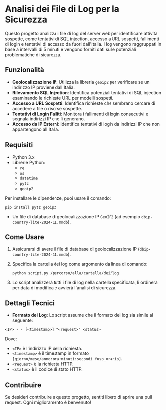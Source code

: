 
# Analisi dei File di Log per la Sicurezza

Questo progetto analizza i file di log del server web per identificare attività sospette, come tentativi di SQL injection, accesso a URL sospetti, fallimenti di login e tentativi di accesso da fuori dall'Italia. I log vengono raggruppati in base a intervalli di 5 minuti e vengono forniti dati sulle potenziali problematiche di sicurezza.

## Funzionalità

- **Geolocalizzazione IP**: Utilizza la libreria `geoip2` per verificare se un indirizzo IP proviene dall'Italia.
- **Rilevamento SQL Injection**: Identifica potenziali tentativi di SQL injection esaminando le richieste URL per modelli sospetti.
- **Accesso a URL Sospetti**: Identifica richieste che sembrano cercare di accedere a file o risorse sospette.
- **Tentativi di Login Falliti**: Monitora i fallimenti di login consecutivi e segnala indirizzi IP che li generano.
- **Accesso da IP Esterni**: Identifica tentativi di login da indirizzi IP che non appartengono all'Italia.

## Requisiti

- Python 3.x
- Librerie Python:
  - `re`
  - `os`
  - `datetime`
  - `pytz`
  - `geoip2`
  
Per installare le dipendenze, puoi usare il comando:

```
pip install pytz geoip2
```

- Un file di database di geolocalizzazione IP `GeoIP2` (ad esempio `dbip-country-lite-2024-11.mmdb`).

## Come Usare

1. Assicurarsi di avere il file di database di geolocalizzazione IP (`dbip-country-lite-2024-11.mmdb`).
2. Specifica la cartella dei log come argomento da linea di comando:

   ```
   python script.py /percorso/alla/cartella/dei/log
   ```

3. Lo script analizzerà tutti i file di log nella cartella specificata, li ordinerà per data di modifica e avvierà l'analisi di sicurezza.

## Dettagli Tecnici

- **Formato dei Log**: Lo script assume che il formato del log sia simile al seguente:

```
<IP> - - [<timestamp>] "<request>" <status>
```

Dove:
- `<IP>` è l'indirizzo IP della richiesta.
- `<timestamp>` è il timestamp in formato `[giorno/mese/anno:ora:minuti:secondi fuso_orario]`.
- `<request>` è la richiesta HTTP.
- `<status>` è il codice di stato HTTP.

## Contribuire

Se desideri contribuire a questo progetto, sentiti libero di aprire una pull request. Ogni miglioramento è benvenuto!
